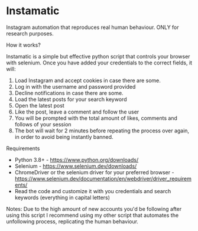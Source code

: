# Instamatic
Instagram automation that reproduces real human behaviour. ONLY for research purposes.

How it works?

Instamatic is a simple but effective python script that controls your browser with selenium. Once you have added your credentials to the correct fields, it will:

1. Load Instagram and accept cookies in case there are some. 
2. Log in with the username and password provided
3. Decline notifications in case there are some.
4. Load the latest posts for your search keyword
5. Open the latest post
6. Like the post, leave a comment and follow the user
7. You will be prompted with the total amount of likes, comments and follows of your session
8. The bot will wait for 2 minutes before repeating the process over again, in order to avoid being instantly banned.

Requirements

- Python 3.8+ - https://www.python.org/downloads/
- Selenium - https://www.selenium.dev/downloads/
- ChromeDriver or the selenium driver for your preferred browser - https://www.selenium.dev/documentation/en/webdriver/driver_requirements/
- Read the code and customize it with you credentials and search keywords (everything in capital letters)

Notes:
Due to the high amount of new accounts you'd be following after using this script I recommend using my other script that automates the unfollowing process, replicating the human behaviour.

